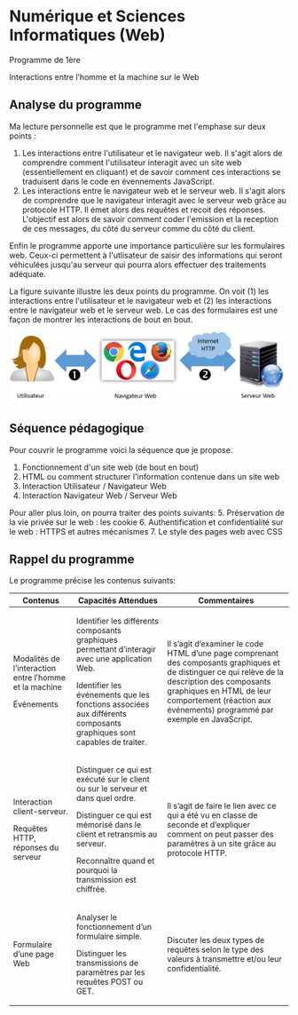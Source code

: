 # Numérique et Sciences Informatiques (Web)

Programme de 1ère 

Interactions entre l’homme et la machine sur le Web

## Analyse du programme

Ma lecture personnelle est que le programme met l'emphase sur deux points :
1. Les interactions entre l'utilisateur et le navigateur web. Il s'agit alors de comprendre comment l'utilisateur interagit avec un site web (essentiellement en cliquant) et de savoir comment ces interactions se traduisent dans le code en évennements JavaScript.
2. Les interactions entre le navigateur web et le serveur web. Il s'agit alors de comprendre que le navigateur interagit avec le serveur web grâce au protocole HTTP. Il émet alors des requêtes et recoit des réponses. L'objectif est alors de savoir comment coder l'emission et la reception de ces messages, du côté du serveur comme du côté du client.

Enfin le programme apporte une importance particulière sur les formulaires web. Ceux-ci permettent à l'utlisateur de saisir des informations qui seront véhiculées jusqu'au serveur qui pourra alors effectuer des traitements adéquate.


La figure suivante illustre les deux points du programme. On voit (1) les interactions entre l'utilisateur et le navigateur web et (2) les interactions entre le navigateur web et le serveur web.
Le cas des formulaires est une façon de montrer les interactions de bout en bout.

![Interactions dans le web](./img/interactions.png)


## Séquence pédagogique

Pour couvrir le programme voici la séquence que je propose. 

1. Fonctionnement d'un site web (de bout en bout)
2. HTML ou comment structurer l'information contenue dans un site web
3. Interaction Utilisateur / Navigateur Web 
4. Interaction Navigateur Web / Serveur Web


Pour aller plus loin, on pourra traiter des points suivants:
5. Préservation de la vie privée sur le web : les cookie
6. Authentification et confidentialité sur le web : HTTPS et autres mécanismes
7. Le style des pages web avec CSS


## Rappel du programme

Le programme précise les contenus suivants:

| Contenus | Capacités Attendues | Commentaires |
|----------|---------------------| ------|
| <p>Modalités de l’interaction entre l’homme et la machine</p> <p>Événements</p> | <p>Identifier les différents composants graphiques permettant d’interagir avec une application Web.</p> <p>Identifier les événements que les fonctions associées aux différents composants graphiques sont capables de traiter.</p>| Il s’agit d’examiner le code HTML d’une page comprenant des composants graphiques et de distinguer ce qui relève de la description des composants graphiques en HTML de leur comportement (réaction aux événements) programmé par exemple en JavaScript.|
| <p>Interaction client-serveur.</p> <p>Requêtes HTTP, réponses du serveur</p>| <p>Distinguer ce qui est exécuté sur le client ou sur le serveur et dans quel ordre.</p><p>Distinguer ce qui est mémorisé dans le client et retransmis au serveur.</p> <p>Reconnaître quand et pourquoi la transmission est chiffrée.</p> | <p>Il s’agit de faire le lien avec ce qui a été vu en classe de seconde et d’expliquer comment on peut passer des paramètres à un site grâce au protocole HTTP.</p>|
|<p>Formulaire d’une page Web</p> | <p>Analyser le fonctionnement d’un formulaire simple.</p><p>Distinguer les transmissions de paramètres par les requêtes POST ou GET.</p>| <p>Discuter les deux types de requêtes selon le type des valeurs à transmettre et/ou leur confidentialité.</p>







